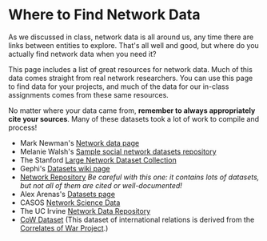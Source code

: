 # Where to Find Network Data

As we discussed in class, network data is all around us, any time there are links between entities to explore. That's all well and good, but where do you actually find network data when you need it?

This page includes a list of great resources for network data. Much of this data comes straight from real network researchers. You can use this page to find data for your projects, and much of the data for our in-class assignments comes from these same resources.

No matter where your data came from, **remember to always appropriately cite your sources**. Many of these datasets took a lot of work to compile and process!

- Mark Newman's [Network data page](http://www-personal.umich.edu/~mejn/netdata/)
- Melanie Walsh's [Sample social network datasets repository](https://github.com/melaniewalsh/sample-social-network-datasets)
- The Stanford [Large Network Dataset Collection](https://snap.stanford.edu/data/)
- Gephi's [Datasets wiki page](https://github.com/gephi/gephi/wiki/Datasets)
- [Network Repository](https://networkrepository.com/index.php) *Be careful with this one: it contains lots of datasets, but not all of them are cited or well-documented!*
- Alex Arenas's [Datasets page](https://deim.urv.cat/~alexandre.arenas/data/welcome.htm)
- CASOS [Network Science Data](http://www.casos.cs.cmu.edu/tools/data2.php)
- The UC Irvine [Network Data Repository](http://networkdata.ics.uci.edu/index.html)
- [CoW Dataset](data/Cow_edit.net) (This dataset of international relations is derived from the [Correlates of War Project](https://correlatesofwar.org/).)
